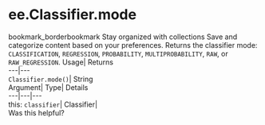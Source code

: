  
#  ee.Classifier.mode
bookmark_borderbookmark Stay organized with collections  Save and categorize content based on your preferences.
Returns the classifier mode: `CLASSIFICATION`, `REGRESSION`, `PROBABILITY`, `MULTIPROBABILITY`, `RAW`, or `RAW_REGRESSION`. 
Usage| Returns  
---|---  
`Classifier.mode()`| String  
Argument| Type| Details  
---|---|---  
this: `classifier`| Classifier|   
Was this helpful?
